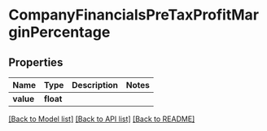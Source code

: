 # CompanyFinancialsPreTaxProfitMarginPercentage

## Properties
Name | Type | Description | Notes
------------ | ------------- | ------------- | -------------
**value** | **float** |  | 

[[Back to Model list]](../README.md#documentation-for-models) [[Back to API list]](../README.md#documentation-for-api-endpoints) [[Back to README]](../README.md)



